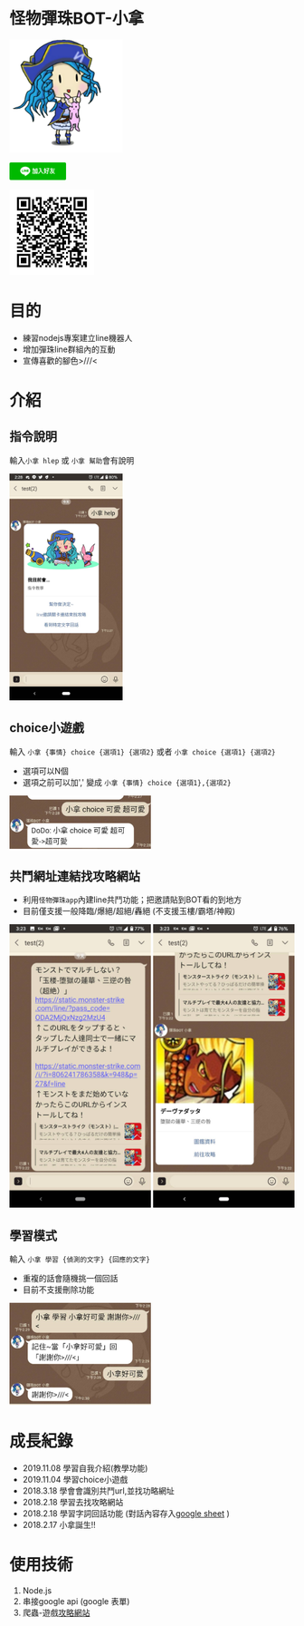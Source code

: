 # 怪物彈珠BOT-小拿


<img src="doc/img/logo.png"  width="200" >

<a href="https://line.me/R/ti/p/%40aku3390y"><img src="doc/img/line1.png"  width="100" ></a>

<img src="doc/img/line2.png"  width="150" >



# 目的
- 練習nodejs專案建立line機器人
- 增加彈珠line群組內的互動
- 宣傳喜歡的腳色>///<

# 介紹

## 指令說明
輸入`小拿 hlep` 或 `小拿 幫助`會有說明

<img src="doc/img/help1.jpg"  width="200" >

## choice小遊戲
輸入 `小拿 {事情} choice {選項1} {選項2}` 或者 `小拿 choice {選項1} {選項2}`

- 選項可以N個
- 選項之前可以加',' 變成 `小拿 {事情} choice {選項1},{選項2}`

<img src="doc/img/help3.jpg"  width="250" >

## 共鬥網址連結找攻略網站

- 利用`怪物彈珠app`內建line共鬥功能；把邀請貼到BOT看的到地方
- 目前僅支援一般降臨/爆絕/超絕/轟絕 (不支援玉樓/霸塔/神殿)
 <img src="doc/img/help4-2.jpg"  width="250" >

<img src="doc/img/help4-1.jpg"  width="250" >

## 學習模式
輸入 `小拿 學習 {偵測的文字} {回應的文字}`

- 重複的話會隨機挑一個回話
- 目前不支援刪除功能

<img src="doc/img/help2.jpg"  width="250" >

# 成長紀錄
- 2019.11.08	學習自我介紹(教學功能)
- 2019.11.04	學習choice小遊戲
- 2018.3.18		學會會識別共鬥url,並找功略網址
- 2018.2.18		學習去找攻略網站
- 2018.2.18		學習字詞回話功能 (對話內容存入[google sheet](https://docs.google.com/spreadsheets/d/1F_fovnhADVmhZTSKgfslifveEOWdIGMJnkmKQ2P0EJA/edit#gid=758670439) )
- 2018.2.17		小拿誕生!!

# 使用技術
1. Node.js
2. 串接google api (google 表單)
3. 爬蟲-遊戲[攻略網站](https://xn--eckwa2aa3a9c8j8bve9d.gamewith.jp/)
